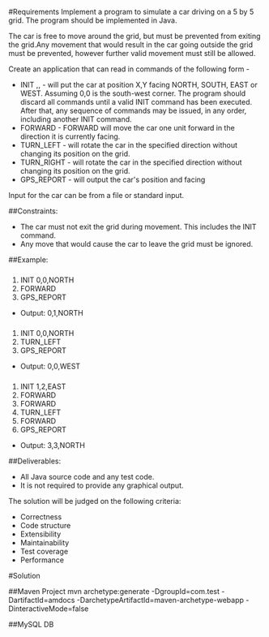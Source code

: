 #Requirements
Implement a program to simulate a car driving on a 5 by 5 grid. The program should be implemented in Java.

The car is free to move around the grid, but must be prevented from exiting the grid.Any movement that would result in the car going outside the grid must be prevented, however further valid movement must still be allowed.

Create an application that can read in commands of the following form -
* INIT <X>,<Y>,<F> - will put the car at position X,Y facing NORTH, SOUTH, EAST or WEST. Assuming 0,0 is the south-west corner.
  The program should discard all commands until a valid INIT command has been executed. 
  After that, any sequence of commands may be issued, in any order, including another INIT command.
* FORWARD - FORWARD will move the car one unit forward in the direction it is currently facing.
* TURN_LEFT - will rotate the car in the specified direction without changing its position on the grid.
* TURN_RIGHT - will rotate the car in the specified direction without changing its position on the grid.
* GPS_REPORT - will output the car's position and facing

Input for the car can be from a file or standard input.

##Constraints:

* The car must not exit the grid during movement.  This includes the INIT command. 
* Any move that would cause the car to leave the grid must be ignored.

##Example:

###
1. INIT 0,0,NORTH
2. FORWARD
3. GPS_REPORT
* Output: 0,1,NORTH

###
1. INIT 0,0,NORTH
2. TURN_LEFT
3. GPS_REPORT
* Output: 0,0,WEST

###
1. INIT 1,2,EAST
2. FORWARD
3. FORWARD
4. TURN_LEFT
5. FORWARD
6. GPS_REPORT
* Output: 3,3,NORTH

##Deliverables:
* All Java source code and any test code.
* It is not required to provide any graphical output.

The solution will be judged on the following criteria:
* Correctness
* Code structure
* Extensibility
* Maintainability
* Test coverage
* Performance

#Solution

##Maven Project
mvn archetype:generate -DgroupId=com.test -DartifactId=amdocs -DarchetypeArtifactId=maven-archetype-webapp -DinteractiveMode=false

##MySQL DB
